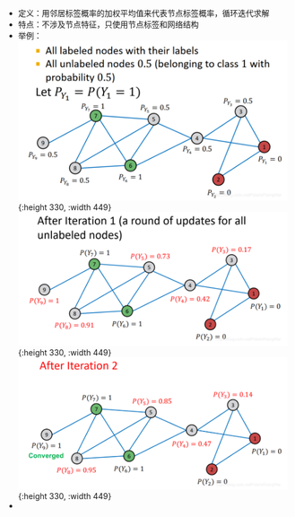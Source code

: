 - 定义：用邻居标签概率的加权平均值来代表节点标签概率，循环迭代求解
- 特点：不涉及节点特征，只使用节点标签和网络结构
- 举例：
   ![image.png](../assets/image_1704523924234_0.png){:height 330, :width 449}
  ![image.png](../assets/image_1704523944565_0.png){:height 330, :width 449}
  ![image.png](../assets/image_1704523984042_0.png){:height 330, :width 449}
-